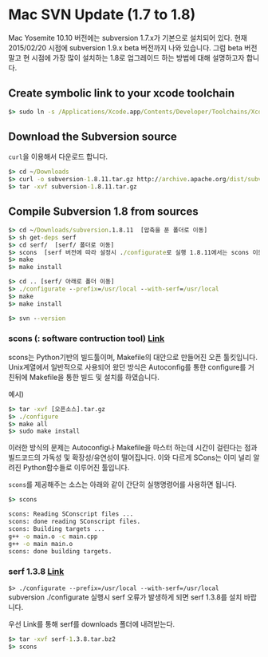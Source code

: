 # Mac SVN Update (1.7 to 1.8)

Mac Yosemite 10.10 버전에는 subversion 1.7.x가 기본으로 설치되어 있다. 현재 2015/02/20 시점에 subversion 1.9.x beta 버전까지 나와 있습니다. 그럼 beta 버전 말고 현 시점에 가장 많이 설치하는 1.8로 업그레이드 하는 방법에 대해 설명하고자 합니다.

## Create symbolic link to your xcode toolchain

```cmd
$> sudo ln -s /Applications/Xcode.app/Contents/Developer/Toolchains/XcodeDefault.xctoolchain/ /Applications/Xcode.app/Contents/Developer/Toolchains/OSX10.10.xctoolchain
```

## Download the Subversion source

`curl`을 이용해서 다운로드 합니다.

```cmd
$> cd ~/Downloads
$> curl -o subversion-1.8.11.tar.gz http://archive.apache.org/dist/subversion/subversion-1.8.11.tar.gz
$> tar -xvf subversion-1.8.11.tar.gz
```

## Compile Subversion 1.8 from sources

```cmd
$> cd ~/Downloads/subversion.1.8.11  [압축을 푼 폴더로 이동]
$> sh get-deps serf
$> cd serf/  [serf/ 폴더로 이동]
$> scons  [serf 버전에 따라 설정시 ./configurate로 실행 1.8.11에서는 scons 이용]
$> make
$> make install

$> cd .. [serf/ 아래로 폴더 이동]
$> ./configurate --prefix=/usr/local --with-serf=/usr/local
$> make
$> make install

$> svn --version
```

### scons (: software contruction tool) [Link](http://www.scons.org/doc/2.3.4/HTML/scons-man.html)
scons는 Python기반의 빌드툴이며, Makefile의 대안으로 만들어진 오픈 툴킷입니다. Unix계열에서 일반적으로 사용되어 왔던 방식은 Autoconfig를 통한 configure를 거친뒤에 Makefile을 통한 빌드 및 설치를 하였습니다.

예시)

```cmd
$> tar -xvf [오픈소스].tar.gz 
$> ./configure
$> make all
$> sudo make install
```
이러한 방식의 문제는 Autoconfig나 Makefile을 마스터 하는데 시간이 걸린다는 점과 빌드코드의 가독성 및 확장성/유연성이 떨어집니다. 이와 다르게 SCons는 이미 널리 알려진 Python함수들로 이루어진 툴입니다.

`scons`를 제공해주는 소스는 아래와 같이 간단히 실행명령어를 사용하면 됩니다.

```cmd
$> scons

scons: Reading SConscript files ...
scons: done reading SConscript files.
scons: Building targets ...
g++ -o main.o -c main.cpp
g++ -o main main.o
scons: done building targets.

```

### serf 1.3.8 [Link](https://code.google.com/p/serf/)

`$> ./configurate --prefix=/usr/local --with-serf=/usr/local`  
subversion ./configurate 실행시 serf 오류가 발생하게 되면 serf 1.3.8를 설치 바랍니다.

우선 Link를 통해 serf를 downloads 폴더에 내려받는다.

```cmd
$> tar -xvf serf-1.3.8.tar.bz2
$> scons
```









